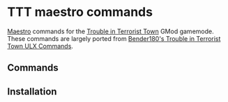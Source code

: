 # TTT maestro commands
[Maestro](https://github.com/DaaOtt/maestro) commands for the [Trouble in Terrorist Town](http://ttt.badking.net/) GMod gamemode. These commands are largely ported from [Bender180's Trouble in Terrorist Town ULX Commands](https://github.com/bender180/Trouble-in-Terrorist-Town-ULX-Commands).

## Commands

## Installation
